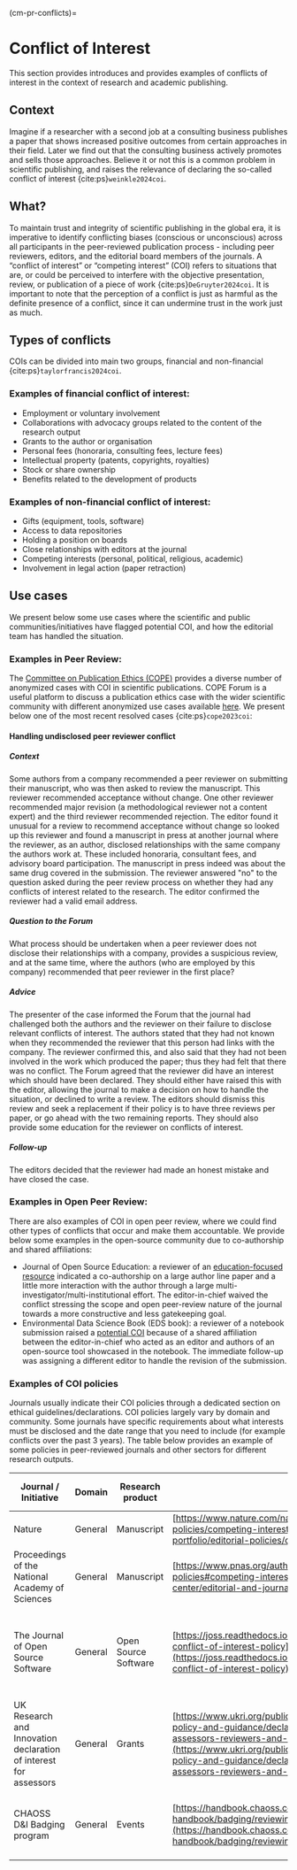 (cm-pr-conflicts)=
# Conflict of Interest

This section provides introduces and provides examples of conflicts of interest in the context of research and academic publishing. 

## Context
Imagine if a researcher with a second job at a consulting business publishes a paper that shows increased positive outcomes from certain approaches in their field. 
Later we find out that the consulting business actively promotes and sells those approaches.
Believe it or not this is a common problem in scientific publishing, and raises the relevance of declaring the so-called conflict of interest {cite:ps}`weinkle2024coi`.

## What?
To maintain trust and integrity of scientific publishing in the global era, it is imperative to identify conflicting biases (conscious or unconscious) across all participants in the peer-reviewed publication process - including peer reviewers, editors, and the editorial board members of the journals. 
A “conflict of interest” or “competing interest” (COI) refers to situations that are, or could be perceived to interfere with the objective presentation, review, or publication of a piece of work {cite:ps}`DeGruyter2024coi`.
It is important to note that the perception of a conflict is just as harmful as the definite presence of a conflict, since it can undermine trust in the work just as much.

## Types of conflicts
COIs can be divided into main two groups, financial and non-financial {cite:ps}`taylorfrancis2024coi`.

### Examples of financial conflict of interest: 
* Employment or voluntary involvement
* Collaborations with advocacy groups related to the content of the research output
* Grants to the author or organisation
* Personal fees (honoraria, consulting fees, lecture fees)
* Intellectual property (patents, copyrights, royalties)
* Stock or share ownership
* Benefits related to the development of products

### Examples of non-financial conflict of interest: 
* Gifts (equipment, tools, software)
* Access to data repositories
* Holding a position on boards
* Close relationships with editors at the journal
* Competing interests (personal, political, religious, academic)
* Involvement in legal action (paper retraction)

## Use cases
We present below some use cases where the scientific and public communities/initiatives have flagged potential COI, and how the editorial team has handled the situation.

### Examples in Peer Review: 
The [Committee on Publication Ethics (COPE)](https://publicationethics.org) provides a diverse number of anonymized cases with COI in scientific publications. 
COPE Forum is a useful platform to discuss a publication ethics case with the wider scientific community with different anonymized use cases available [here](https://publicationethics.org/guidance/Case?t=conflict&classification%5B%5D=2774&sort=date). 
We present below one of the most recent resolved cases {cite:ps}`cope2023coi`:

#### Handling undisclosed peer reviewer conflict
##### Context
Some authors from a company recommended a peer reviewer on submitting their manuscript, who was then asked to review the manuscript. 
This reviewer recommended acceptance without change. 
One other reviewer recommended major revision (a methodological reviewer not a content expert) and the third reviewer recommended rejection. 
The editor found it unusual for a review to recommend acceptance without change so looked up this reviewer and found a manuscript in press at another journal where the reviewer, as an author, disclosed relationships with the same company the authors work at. 
These included honoraria, consultant fees, and advisory board participation. The manuscript in press indeed was about the same drug covered in the submission. 
The reviewer answered "no" to the question asked during the peer review process on whether they had any conflicts of interest related to the research. The editor confirmed the reviewer had a valid email address.

##### Question to the Forum
What process should be undertaken when a peer reviewer does not disclose their relationships with a company, provides a suspicious review, and at the same time, where the authors (who are employed by this company) recommended that peer reviewer in the first place?

##### Advice
The presenter of the case informed the Forum that the journal had challenged both the authors and the reviewer on their failure to disclose relevant conflicts of interest. 
The authors stated that they had not known when they recommended the reviewer that this person had links with the company. The reviewer confirmed this, and also said that they had not been involved in the work which produced the paper; thus they had felt that there was no conflict.
The Forum agreed that the reviewer did have an interest which should have been declared. They should either have raised this with the editor, allowing the journal to make a decision on how to handle the situation, or declined to write a review.
The editors should dismiss this review and seek a replacement if their policy is to have three reviews per paper, or go ahead with the two remaining reports. They should also provide some education for the reviewer on conflicts of interest.

##### Follow-up
The editors decided that the reviewer had made an honest mistake and have closed the case.

### Examples in Open Peer Review: 
There are also examples of COI in open peer review, where we could find other types of conflicts that occur and make them accountable.
We provide below some examples in the open-source community due to co-authorship and shared affiliations:

* Journal of Open Source Education: a reviewer of an [education-focused resource](https://github.com/openjournals/jose-reviews/issues/259#issuecomment-2393882259) indicated a co-authorship on a large author line paper and a little more interaction with the author through a large multi-investigator/multi-institutional effort. The editor-in-chief waived the conflict stressing the scope and open peer-review nature of the journal towards a more constructive and less gatekeeping goal. 
* Environmental Data Science Book (EDS book): a reviewer of a notebook submission raised a [potential COI](https://github.com/alan-turing-institute/environmental-ds-book/issues/236#issuecomment-2021527918) because of a shared affiliation between the editor-in-chief who acted as an editor and authors of an open-source tool showcased in the notebook. The immediate follow-up was assigning a different editor to handle the revision of the submission.

### Examples of COI policies
Journals usually indicate their COI policies through a dedicated section on ethical guidelines/declarations. 
COI policies largely vary by domain and community. 
Some journals have specific requirements about what interests must be disclosed and the date range that you need to include (for example conflicts over the past 3 years). 
The table below provides an example of some policies in peer-reviewed journals and other sectors for different research outputs.

| Journal / Initiative                                             | Domain  | Research product     | Policy                                                                                                                                                                                                                                                                                                                         | Specific requirements (time)                                                         |
| ---------------------------------------------------------------- | ------- | -------------------- | ------------------------------------------------------------------------------------------------------------------------------------------------------------------------------------------------------------------------------------------------------------------------------------------------------------------------------ |--------------------------------------------------------------------------------------|
| Nature                                                           | General | Manuscript           | [https://www.nature.com/nature-portfolio/editorial-policies/competing-interests](https://www.nature.com/nature-portfolio/editorial-policies/competing-interests)                                                                                                                                                               | Journal specific                                                                     |
| Proceedings of the National Academy of Sciences                  | General | Manuscript           | [https://www.pnas.org/author-center/editorial-and-journal-policies#competing-interest](https://www.pnas.org/author-center/editorial-and-journal-policies#competing-interest)                                                                                                                                                   | Past 4 years collaborators                                                           |
| The Journal of Open Source Software                              | General | Open Source Software | [https://joss.readthedocs.io/en/latest/reviewer_guidelines.html#joss-conflict-of-interest-policy](https://joss.readthedocs.io/en/latest/reviewer_guidelines.html#joss-conflict-of-interest-policy)                                                                                                                             | Past 4 years collaborators Recent (past year) association with the same organisation |
| UK Research and Innovation declaration of interest for assessors | General | Grants               | [https://www.ukri.org/publications/ukri-declarations-of-interest-policy-and-guidance/declaration-of-interests-guidance-for-assessors-reviewers-and-panellists/](https://www.ukri.org/publications/ukri-declarations-of-interest-policy-and-guidance/declaration-of-interests-guidance-for-assessors-reviewers-and-panellists/) | Past 3 years collaborators                                                           |
| CHAOSS D&I Badging program                                       | General | Events               | [https://handbook.chaoss.community/community-handbook/badging/reviewing/conflict-of-interest-policy](https://handbook.chaoss.community/community-handbook/badging/reviewing/conflict-of-interest-policy)                                                                                                                       | Recent (past year) association with the same organisation                            |